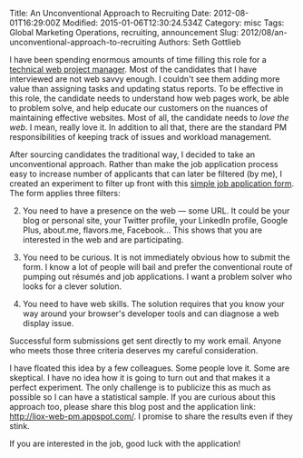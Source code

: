 Title: An Unconventional Approach to Recruiting
Date: 2012-08-01T16:29:00Z
Modified: 2015-01-06T12:30:24.534Z
Category: misc
Tags: Global Marketing Operations, recruiting, announcement
Slug: 2012/08/an-unconventional-approach-to-recruiting
Authors: Seth Gottlieb

I have been spending enormous amounts of time filling this role for a [technical web project manager](http://www.lionbridge.apply2jobs.com/index.cfm?fuseaction=mExternal.showJob&amp;RID=7571). Most of the candidates that I have interviewed are not web savvy enough. I couldn't see them adding more value than assigning tasks and updating status reports. To be effective in this role, the candidate needs to understand how web pages work, be able to problem solve, and help educate our customers on the nuances of maintaining effective websites. Most of all, the candidate needs to _love the web_. I mean, really love it. In addition to all that, there are the standard PM responsibilities of keeping track of issues and workload management.  
  
After sourcing candidates the traditional way, I decided to take an unconventional approach. Rather than make the job application process easy to increase number of applicants that can later be filtered (by me), I created an experiment to filter up front with this [simple job application form](http://liox-web-pm.appspot.com/). The form applies three filters:  

  
 2.   You need to have a presence on the web — some URL. It could be your blog or personal site, your Twitter profile, your LinkedIn profile, Google Plus, about.me, flavors.me, Facebook… This shows that you are interested in the web and are participating.
  
 4.   You need to be curious. It is not immediately obvious how to submit the form. I know a lot of people will bail and prefer the conventional route of pumping out résumés and job applications. I want a problem solver who looks for a clever solution.
  
 6.   You need to have web skills. The solution requires that you know your way around your browser's developer tools and can diagnose a web display issue.
  

  
Successful form submissions get sent directly to my work email. Anyone who meets those three criteria deserves my careful consideration.  
  
I have floated this idea by a few colleagues. Some people love it. Some are skeptical. I have no idea how it is going to turn out and that makes it a perfect experiment. The only challenge is to publicize this as much as possible so I can have a statistical sample. If you are curious about this approach too, please share this blog post and the application link: <http://liox-web-pm.appspot.com/>. I promise to share the results even if they stink.  
  
If you are interested in the <a>job</a>, good luck with the application!
